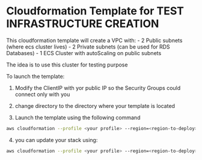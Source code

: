 # Cloudformation Template for TEST INFRASTRUCTURE CREATION

This cloudformation template will create a VPC with:
    - 2 Public subnets (where ecs cluster lives)
    - 2 Private subnets (can be used for RDS Databases)
    - 1 ECS Cluster with autoScaling on public subnets 

The idea is to use this cluster for testing purpose

To launch the template:

1. Modify the ClientIP with yor public IP so the Security Groups could connect only with you

2. change directory to the directory where your template is located

3. Launch the template using the following command

```bash
aws cloudformation --profile <your profile> --region=<region-to-deploy> create-stack --stack-name architecture-test --template-body file://./vpc-and-ecs-cluister.yml --capabilities CAPABILITY_IAM
```

4. you can update your stack using:

```bash
aws cloudformation --profile <your profile> --region=<region-to-deploy> create-stack --update-name architecture-test --template-body file://./vpc-and-ecs-cluister.yml --capabilities CAPABILITY_IAM
```